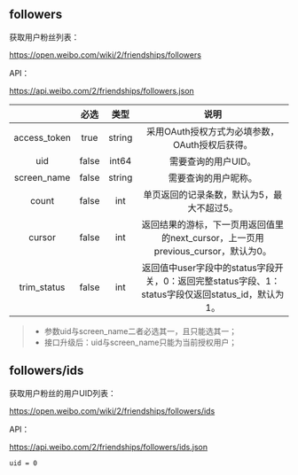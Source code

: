 ## followers

获取用户粉丝列表：

<https://open.weibo.com/wiki/2/friendships/followers>

API：

<https://api.weibo.com/2/friendships/followers.json>

|              | 必选  |  类型  |                             说明                             |
| :----------: | :---: | :----: | :----------------------------------------------------------: |
| access_token | true  | string |        采用OAuth授权方式为必填参数，OAuth授权后获得。        |
|     uid      | false | int64  |                     需要查询的用户UID。                      |
| screen_name  | false | string |                     需要查询的用户昵称。                     |
|    count     | false |  int   |          单页返回的记录条数，默认为5，最大不超过5。          |
|    cursor    | false |  int   | 返回结果的游标，下一页用返回值里的next_cursor，上一页用previous_cursor，默认为0。 |
| trim_status  | false |  int   | 返回值中user字段中的status字段开关，0：返回完整status字段、1：status字段仅返回status_id，默认为1。 |

> - 参数uid与screen_name二者必选其一，且只能选其一；
> - 接口升级后：uid与screen_name只能为当前授权用户；

## followers/ids

获取用户粉丝的用户UID列表：

<https://open.weibo.com/wiki/2/friendships/followers/ids>

API：

<https://api.weibo.com/2/friendships/followers/ids.json>

```
uid = 0
```